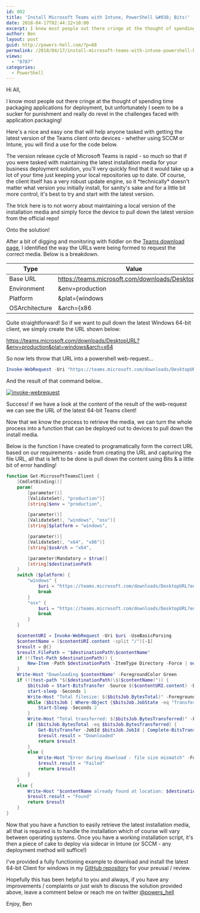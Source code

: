 ```yaml
---
id: 002
title: 'Install Microsoft Teams with Intune, PowerShell &#038; Bits!'
date: 2018-04-17T02:44:12+10:00
excerpt: I know most people out there cringe at the thought of spending time packaging applications for deployment, but unfortunately I seem to be a sucker for punishment and really do revel in the challenges faced with application packaging!
author: Ben
layout: post
guid: http://powers-hell.com/?p=88
permalink: /2018/04/17/install-microsoft-teams-with-intune-powershell-bits/
views:
  - "8787"
categories:
  - PowerShell
---
```

Hi All,

I know most people out there cringe at the thought of spending time packaging applications for deployment, but unfortunately I seem to be a sucker for punishment and really do revel in the challenges faced with application packaging!

Here's a nice and easy one that will help anyone tasked with getting the latest version of the Teams client onto devices - whether using SCCM or Intune, you will find a use for the code below.

The version release cycle of Microsoft Teams is rapid - so much so that if you were tasked with maintaining the latest installation media for your business deployment solution, you'll very quickly find that it would take up a lot of your time just keeping your local repositories up to date. Of course, the client itself has a very robust update engine, so it \*technically\* doesn't matter what version you initially install, for sanity's sake and for a little bit more control, it's best to try and start with the latest version.

The trick here is to not worry about maintaining a local version of the installation media and simply force the device to pull down the latest version from the official repo!

Onto the solution!

After a bit of digging and monitoring with fiddler on the <a href="https://teams.microsoft.com/downloads/" target="_blank" rel="noopener">Teams download page</a>, I identified the way the URLs were being formed to request the correct media. Below is a breakdown.

| **Type** | **Value** |
|   ---    |    ---    |
| Base URL | https://teams.microsoft.com/downloads/DesktopURL?|
| Environment | &env=production|
| Platform | &plat={windows|osx}|
| OSArchitecture | &arch={x86|x64}|

Quite straightforward! So if we want to pull down the latest Windows 64-bit client, we simply create the URL shown below:

https://teams.microsoft.com/downloads/DesktopURL?&env=production&plat=windows&arch=x64

So now lets throw that URL into a powershell web-request&#8230;

```PowerShell
Invoke-WebRequest -Uri "https://teams.microsoft.com/downloads/DesktopURL?&env=production&plat=windows&arch=x64" -UseBasicParsing
```

And the result of that command below..

[![invoke-webrequest](https://i1.wp.com/i.imgur.com/rgVnHO9.png?w=1170&#038;ssl=1)](https://i1.wp.com/i.imgur.com/rgVnHO9.png?w=1170&#038;ssl=1 "invoke-webrequest")

Success! if we have a look at the content of the result of the web-request we can see the URL of the latest 64-bit Teams client!

Now that we know the process to retrieve the media, we can turn the whole process into a function that can be deployed out to devices to pull down the install media.

Below is the function I have created to programatically form the correct URL based on our requirements - aside from creating the URL and capturing the file URL, all that is left to be done is pull down the content using Bits & a little bit of error handling!

```PowerShell
function Get-MicrosoftTeamsClient {
    [CmdletBinding()]
    param(
        [parameter()]
        [ValidateSet(, "production")]
        [string]$env = "production",

        [parameter()]
        [ValidateSet(, "windows", "osx")]
        [string]$platform = "windows",

        [parameter()]
        [ValidateSet(, "x64", "x86")]
        [string]$osArch = "x64",

        [parameter(Mandatory = $true)]
        [string]$destinationPath
    )
    switch ($platform) {
        "windows" {
            $uri = "https://teams.microsoft.com/downloads/DesktopURL?env=$($env)&plat=$($platform)&arch=$($osArch)"
            break
        }
        "osx" {
            $uri = "https://teams.microsoft.com/downloads/DesktopURL?env=$($env)&plat=$($platform)"
            break
        }
    }

    $contentURI = Invoke-WebRequest -Uri $uri -UseBasicParsing
    $contentName = ($contentURI.content -split "/")[-1]
    $result = @{}
    $result.FilePath = "$destinationPath\$contentName"
    if (!(Test-Path $destinationPath)) {
        New-Item -Path $destinationPath -ItemType Directory -Force | out-null
    }
    Write-Host "Downloading $contentName" -ForegroundColor Green
    if (!(test-path "$($destinationPath)\$($contentName)")) {
        $bitsJob = Start-BitsTransfer -Source $($contentURI.content) -Destination "$($destinationPath)\$($contentName)" -Asynchronous
        start-sleep -Seconds 1
        Write-Host "Total filesize: $($bitsJob.BytesTotal)" -ForegroundColor Yellow
        While ($bitsJob | Where-Object {$bitsJob.JobState -eq "Transferring"}) {
            Start-Sleep -Seconds 2
        }
        Write-Host "Total transferred: $($bitsJob.BytesTransferred)" -ForegroundColor Green
        if ($bitsJob.BytesTotal -eq $bitsJob.BytesTransferred) {
            Get-BitsTransfer -JobId $bitsJob.JobId | Complete-BitsTransfer
            $result.result = "Downloaded"
            return $result
        }
        else {
            Write-Host "Error during download - file size mismatch" -ForegroundColor Red
            $result.result = "Failed"
            return $result
        }
    }
    else {
        Write-Host "$contentName already found at location: $destinationPath" -ForegroundColor Yellow
        $result.result = "Found"
        return $result
    }
}
```

Now that you have a function to easily retrieve the latest installation media, all that is required is to handle the installation which of course will vary between operating systems.
Once you have a working installation script, it's then a piece of cake to deploy via sidecar in Intune (or SCCM - any deployment method will suffice!)

I've provided a fully functioning example to download and install the latest 64-bit Client for windows in my <a href="https://github.com/tabs-not-spaces/CodeDump/tree/master/Install-MicrosoftTeams" rel="noopener" target="_blank">GitHub repository</a> for your preusal / review.

Hopefully this has been helpful to you and always, if you have any improvements / complaints or just wish to discuss the solution provided above, leave a comment below or reach me on twitter <a href="https://twitter.com/powers_hell" rel="noopener" target="_blank">@powers_hell</a>

Enjoy,
Ben
